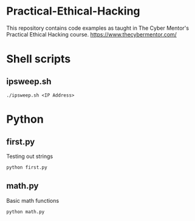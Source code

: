# Practical-Ethical-Hacking

This repository contains code examples as taught in The Cyber Mentor's Practical Ethical Hacking course.
https://www.thecybermentor.com/

# Shell scripts
## ipsweep.sh
```
./ipsweep.sh <IP Address>
```

# Python
## first.py

Testing out strings
```
python first.py
```

## math.py

Basic math functions
```
python math.py
```